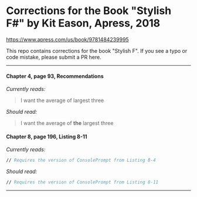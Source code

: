 # Corrections for the Book "Stylish F#" by Kit Eason, Apress, 2018

https://www.apress.com/us/book/9781484239995

This repo contains corrections for the book "Stylish F". If you see a typo or code mistake,
please submit a PR here.

---

#### Chapter 4, page 93, Recommendations

*Currently reads:*

> I want the average of largest three

*Should read:*

> I want the average of **the** largest three

#### Chapter 8, page 196, Listing 8-11

*Currently reads:*

```fsharp
// Requires the version of ConsolePrompt from Listing 8-4
```

*Should read:*

```fsharp
// Requires the version of ConsolePrompt from Listing 8-11
```

---